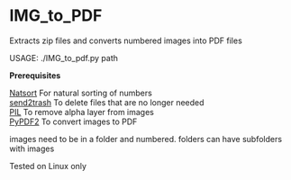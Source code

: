 # IMG_to_PDF 

Extracts zip files and converts numbered images into PDF files

USAGE: ./IMG_to_pdf.py path

**Prerequisites**

[Natsort](https://pypi.org/project/natsort/) For natural sorting of numbers  
[send2trash](https://pypi.org/project/Send2Trash/) To delete files that are no longer needed  
[PIL](https://pillow.readthedocs.io/en/stable/) To remove alpha layer from images  
[PyPDF2](https://pypi.org/project/PyPDF2/) To convert images to PDF  

images need to be in a folder and numbered. folders can have subfolders with images 

Tested on Linux only
